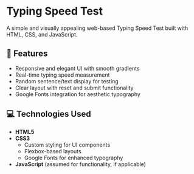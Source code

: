 # Typing Speed Test

A simple and visually appealing web-based Typing Speed Test built with HTML, CSS, and JavaScript.

## 🌟 Features

- Responsive and elegant UI with smooth gradients
- Real-time typing speed measurement
- Random sentence/text display for testing
- Clear layout with reset and submit functionality
- Google Fonts integration for aesthetic typography

## 💻 Technologies Used

- **HTML5**
- **CSS3**
  - Custom styling for UI components
  - Flexbox-based layouts
  - Google Fonts for enhanced typography
- **JavaScript** (assumed for functionality, if applicable)

